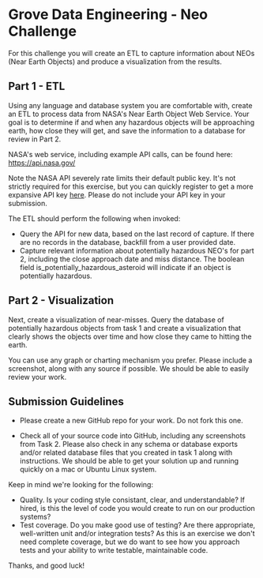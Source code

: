 # Grove Data Engineering - Neo Challenge

For this challenge you will create an ETL to capture information about NEOs (Near Earth Objects) and produce a visualization from the results.

## Part 1 - ETL

Using any language and database system you are comfortable with, create an ETL to process data from NASA's Near Earth Object Web Service. Your goal is to determine if and when any hazardous objects will be approaching earth, how close they will get, and save the information to a database for review in Part 2.

NASA's web service, including example API calls, can be found here:
https://api.nasa.gov/

Note the NASA API severely rate limits their default public key. It's not strictly required for this exercise, but you can quickly register to get a more expansive API key [here](https://api.nasa.gov/). Please do not include your API key in your submission. 

The ETL should perform the following when invoked:

* Query the API for new data, based on the last record of capture. If there are no records in the database, backfill from a user provided date.
* Capture relevant information about potentially hazardous NEO's for part 2, including the close approach date and miss distance. The boolean field is_potentially_hazardous_asteroid will indicate if an object is potentially hazardous.

## Part 2 - Visualization

Next, create a visualization of near-misses.  Query the database of potentially hazardous objects from task 1 and create a visualization that clearly shows the objects over time and how close they came to hitting the earth.

You can use any graph or charting mechanism you prefer. Please include a screenshot, along with any source if possible. We should be able to easily review your work.

## Submission Guidelines

* Please create a new GitHub repo for your work. Do not fork this one.

* Check all of your source code into GitHub, including any screenshots from Task 2. Please also check in any schema or database exports and/or related database files that you created in task 1 along with instructions. We should be able to get your solution up and running quickly on a mac or Ubuntu Linux system.

Keep in mind we're looking for the following:

* Quality. Is your coding style consistant, clear, and understandable? If hired, is this the level of code you would create to run on our production systems?
* Test coverage.  Do you make good use of testing?  Are there appropriate, well-written unit and/or integration tests? As this is an exercise we don't need complete coverage, but we do want to see how you approach tests and your ability to write testable, maintainable code.

Thanks, and good luck!
